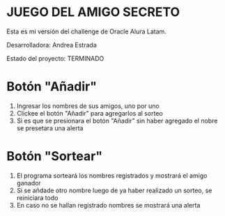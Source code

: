 # JUEGO DEL AMIGO SECRETO
<p> Esta es mi versión del challenge de Oracle Alura Latam.</p>
<p>Desarrolladora: Andrea Estrada</p>
<p> Estado del proyecto: TERMINADO</p>

<h1>Botón "Añadir"</h1>
<ol>
  <li>Ingresar los nombres de sus amigos, uno por uno</li>
  <li>Clickee el botón "Añadir" para agregarlos al sorteo </li>
  <li>Si es que se presionara el botón "Añadir" sin haber agregado el nobre se presetara una alerta </li>
</ol>
<h1>Botón "Sortear"</h1>
<ol>
  <li>El programa sorteará los nombres registrados y mostrará el amigo ganador</li>
  <li>Si se añdade otro nombre luego de ya haber realizado un sorteo, se reiniciara todo</li>
  <li>En caso no se hallan registrado nombres se mostrará una alerta </li>
</ol>
